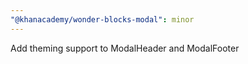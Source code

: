 ```yaml
---
"@khanacademy/wonder-blocks-modal": minor
---
```


Add theming support to ModalHeader and ModalFooter
